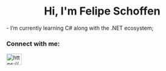 <h1 align="center">Hi, I'm Felipe Schoffen</h1>
- I’m currently learning C# along with the .NET ecosystem;

<h3 align="left">Connect with me:</h3>
<p align="left">
<a href="https://linkedin.com/in/https://www.linkedin.com/in/felipe-schoffen/" target="blank"><img align="center" src="https://raw.githubusercontent.com/rahuldkjain/github-profile-readme-generator/master/src/images/icons/Social/linked-in-alt.svg" alt="https://www.linkedin.com/in/felipe-schoffen/" height="30" width="40" /></a>
</p>
